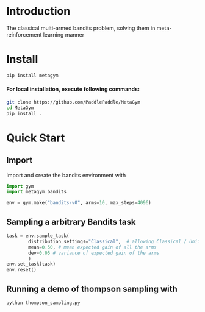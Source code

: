 # Introduction

The classical multi-armed bandits problem, solving them in meta-reinforcement learning manner

# Install

```bash
pip install metagym
```

#### For local installation, execute following commands:

```bash
git clone https://github.com/PaddlePaddle/MetaGym
cd MetaGym
pip install .
```

# Quick Start

## Import

Import and create the bandits environment with 
```python
import gym
import metagym.bandits

env = gym.make("bandits-v0", arms=10, max_steps=4096)
```

## Sampling a arbitrary Bandits task
```python
task = env.sample_task(
        distribution_settings="Classical",  # allowing Classical / Uniform / Gaussian
        mean=0.50, # mean expected gain of all the arms
        dev=0.05 # variance of expected gain of the arms
        )
env.set_task(task)
env.reset()
```

## Running a demo of thompson sampling with
```script
python thompson_sampling.py
```

